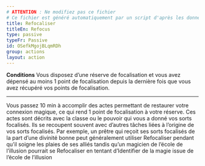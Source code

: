 ```yaml
---
# ATTENTION : Ne modifiez pas ce fichier
# Ce fichier est généré automatiquement par un script d'après les données du module Foundry VTT officiel et de sa traduction
title: Refocaliser
titleEn: Refocus
type: passive
typeFr: Passive
id: OSefkMgojBLqmRDh
group: actions
layout: action
---
```

<p><strong>Conditions</strong>  Vous disposez d’une réserve de focalisation et vous avez dépensé au moins 1 point de focalisation depuis la dernière fois que vous avez récupéré vos points de focalisation.</p><hr><p>Vous passez 10 min à accomplir des actes permettant de restaurer votre connexion magique, ce qui rend 1 point de focalisation à votre réserve. Ces actes sont décrits avec la classe ou le pouvoir qui vous a donné vos sorts focalisés. Ils se recoupent souvent avec d’autres tâches liées à l’origine de vos sorts focalisés. Par exemple, un prêtre qui reçoit ses sorts focalisés de la part d’une divinité bonne peut généralement utiliser Refocaliser pendant qu’il soigne les plaies de ses alliés tandis qu’un magicien de l’école de l’illusion pourrait se Refocaliser en tentant d’<a class="entity-link" draggable="true" data-pack="pf2e.actionspf2e" data-id="eReSHVEPCsdkSL4G">Identifier de la magie</a> issue de l’école de l’illusion</p>
